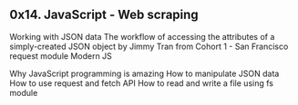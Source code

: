 ## 0x14. JavaScript - Web scraping

Working with JSON data
The workflow of accessing the attributes of a simply-created JSON object by Jimmy Tran from Cohort 1 - San Francisco
request module
Modern JS

Why JavaScript programming is amazing
How to manipulate JSON data
How to use request and fetch API
How to read and write a file using fs module